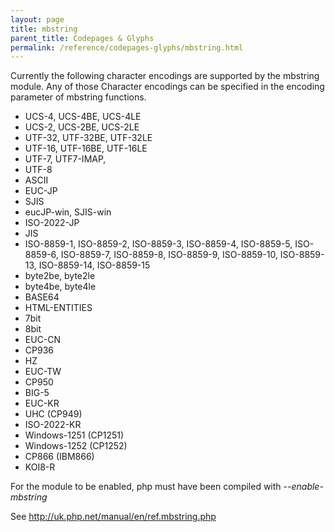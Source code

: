 ```yaml
---
layout: page
title: mbstring
parent_title: Codepages & Glyphs
permalink: /reference/codepages-glyphs/mbstring.html
---
```


<div id="bpmbook" class="bpmbook" style="direction:ltr;">
<div class="topic_user_field">
<div id="U0">
<p>Currently the following character encodings are supported by the mbstring module. Any of those Character encodings can be specified in the encoding parameter of mbstring functions.</p>
<ul>
<li>UCS-4, UCS-4BE, UCS-4LE</li>
<li>UCS-2, UCS-2BE, UCS-2LE</li>
<li>UTF-32, UTF-32BE, UTF-32LE</li>
<li>UTF-16, UTF-16BE, UTF-16LE</li>
<li>UTF-7, UTF7-IMAP, </li>
<li>UTF-8</li>
<li>ASCII</li>
<li>EUC-JP</li>
<li>SJIS</li>
<li>eucJP-win, SJIS-win</li>
<li>ISO-2022-JP</li>
<li>JIS</li>
<li>ISO-8859-1, ISO-8859-2, ISO-8859-3, ISO-8859-4, ISO-8859-5, ISO-8859-6, ISO-8859-7, ISO-8859-8, ISO-8859-9, ISO-8859-10, ISO-8859-13, ISO-8859-14, ISO-8859-15</li>
<li>byte2be, byte2le</li>
<li>byte4be, byte4le</li>
<li>BASE64</li>
<li>HTML-ENTITIES</li>
<li>7bit</li>
<li>8bit</li>
<li>EUC-CN</li>
<li>CP936</li>
<li>HZ</li>
<li>EUC-TW</li>
<li>CP950</li>
<li>BIG-5</li>
<li>EUC-KR</li>
<li>UHC (CP949)</li>
<li>ISO-2022-KR</li>
<li>Windows-1251 (CP1251)</li>
<li>Windows-1252 (CP1252)</li>
<li>CP866 (IBM866)</li>
<li>KOI8-R</li>
</ul>
<p>For the module to be enabled, php must have been compiled with <i>--enable-mbstring</i>&nbsp;<a href="phpinfo.html" target="_blank"></a></p>
<p>See <a href="http://uk.php.net/manual/en/ref.mbstring.php">http://uk.php.net/manual/en/ref.mbstring.php</a></p>
<p>&nbsp;</p>
</div>
</div>


